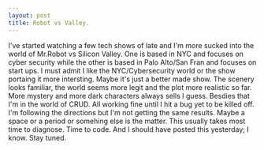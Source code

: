```yaml
---
layout: post
title: Robot vs Valley.
---
```


I've started watching a few tech shows of late and I'm more sucked into the world of Mr.Robot vs Silicon Valley. One is based in NYC and focuses on cyber security while the other is based in Palo Alto/San Fran and focuses on start ups. I must admit I like the NYC/Cybersecurity world or the show portaing it more intersting. Maybe it's just a better made show. The scenery looks familiar, the world seems more legit and the plot more realistic so far. More mystery and more dark characters always sells I guess. Besdies that I'm in the world of CRUD. All working fine until I hit a bug yet to be killed off. I'm following the directions but I'm not getting the same results. Maybe a space or a period or somehing else is the matter. This usually takes most time to diagnose. Time to code. And I should have posted this yesterday; I know. Stay tuned. 